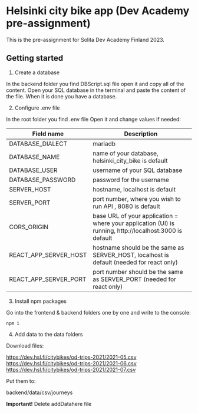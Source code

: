 # Helsinki city bike app (Dev Academy pre-assignment)

This is the pre-assignment for Solita Dev Academy Finland 2023.

## Getting started

1. Create a database

In the backend folder you find DBScript.sql file open it and copy all of the content.
Open your SQL database in the terminal and paste the content of the file.
When it is done you have a database.

2. Configure .env file

In the root folder you find .env file
Open it and change values if needed:

| Field name            | Description                                                                                                             |
|-----------------------|-------------------------------------------------------------------------------------------------------------------------|
| DATABASE_DIALECT      | mariadb
| DATABASE_NAME         | name of your database, helsinki_city_bike is default                                                                    |
| DATABASE_USER         | username of your SQL database                                                                                           |
| DATABASE_PASSWORD     | password for the username                                                                                               |
| SERVER_HOST           | hostname, localhost is default                                                                                          |
| SERVER_PORT           | port number, where you wish to run API , 8080 is default                                                                |
| CORS_ORIGIN           | base URL of your application = where your application (UI) is running, http://localhost:3000 is default                 |
| REACT_APP_SERVER_HOST | hostname should be the same as SERVER_HOST, localhost is default (needed for react only)                                |
| REACT_APP_SERVER_PORT | port number should be the same as SERVER_PORT (needed for react only)                                                   |

3. Install npm packages

Go into the frontend & backend folders one by one and write to the console:

<code>npm i</code>

4. Add data to the data folders

  Download files:
  
  https://dev.hsl.fi/citybikes/od-trips-2021/2021-05.csv <br/>
  https://dev.hsl.fi/citybikes/od-trips-2021/2021-06.csv <br/>
  https://dev.hsl.fi/citybikes/od-trips-2021/2021-07.csv <br/>
  
  Put them to: 
  
  backend/data/csv/journeys
  
  **Important!** Delete addDatahere file

  
